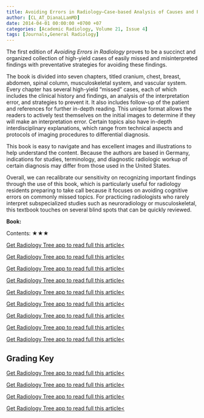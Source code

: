 ```yaml
---
title: Avoiding Errors in Radiology—Case-based Analysis of Causes and Preventative Strategies
author: [CL_AT_DianaLLamMD]
date: 2014-04-01 00:00:00 +0700 +07
categories: [Academic Radiology, Volume 21, Issue 4]
tags: [Journals,General Radiology]
---
```

The first edition of _Avoiding Errors in Radiology_ proves to be a succinct and organized collection of high-yield cases of easily missed and misinterpreted findings with preventative strategies for avoiding these findings.

The book is divided into seven chapters, titled cranium, chest, breast, abdomen, spinal column, musculoskeletal system, and vascular system. Every chapter has several high-yield “missed” cases, each of which includes the clinical history and findings, an analysis of the interpretation error, and strategies to prevent it. It also includes follow-up of the patient and references for further in-depth reading. This unique format allows the readers to actively test themselves on the initial images to determine if they will make an interpretation error. Certain topics also have in-depth interdisciplinary explanations, which range from technical aspects and protocols of imaging procedures to differential diagnosis.

This book is easy to navigate and has excellent images and illustrations to help understand the content. Because the authors are based in Germany, indications for studies, terminology, and diagnostic radiologic workup of certain diagnosis may differ from those used in the United States.

Overall, we can recalibrate our sensitivity on recognizing important findings through the use of this book, which is particularly useful for radiology residents preparing to take call because it focuses on avoiding cognitive errors on commonly missed topics. For practicing radiologists who rarely interpret subspecialized studies such as neuroradiology or musculoskeletal, this textbook touches on several blind spots that can be quickly reviewed.

**Book:**

Contents: ★★★

[Get Radiology Tree app to read full this article<](https://clinicalpub.com/app)

[Get Radiology Tree app to read full this article<](https://clinicalpub.com/app)

[Get Radiology Tree app to read full this article<](https://clinicalpub.com/app)

[Get Radiology Tree app to read full this article<](https://clinicalpub.com/app)

[Get Radiology Tree app to read full this article<](https://clinicalpub.com/app)

[Get Radiology Tree app to read full this article<](https://clinicalpub.com/app)

[Get Radiology Tree app to read full this article<](https://clinicalpub.com/app)

[Get Radiology Tree app to read full this article<](https://clinicalpub.com/app)

[Get Radiology Tree app to read full this article<](https://clinicalpub.com/app)

## Grading Key

[Get Radiology Tree app to read full this article<](https://clinicalpub.com/app)

[Get Radiology Tree app to read full this article<](https://clinicalpub.com/app)

[Get Radiology Tree app to read full this article<](https://clinicalpub.com/app)

[Get Radiology Tree app to read full this article<](https://clinicalpub.com/app)